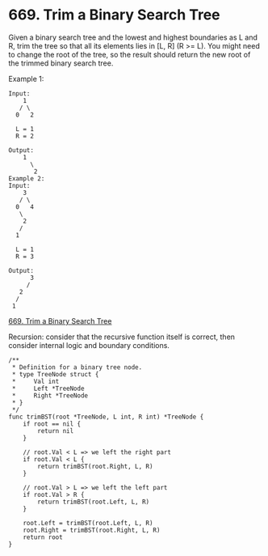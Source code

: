 # 669. Trim a Binary Search Tree

Given a binary search tree and the lowest and highest boundaries as L and R, trim the tree so that all its elements lies in \[L, R\] (R >= L). You might need to change the root of the tree, so the result should return the new root of the trimmed binary search tree.

Example 1:
```
Input: 
    1
   / \
  0   2

  L = 1
  R = 2

Output: 
    1
      \
       2
Example 2:
Input: 
    3
   / \
  0   4
   \
    2
   /
  1

  L = 1
  R = 3

Output: 
      3
     / 
   2   
  /
 1
```
[669. Trim a Binary Search Tree](https://leetcode.com/problems/trim-a-binary-search-tree/)


Recursion: consider that the recursive function itself is correct, then consider internal logic and boundary conditions.

```golang
/**
 * Definition for a binary tree node.
 * type TreeNode struct {
 *     Val int
 *     Left *TreeNode
 *     Right *TreeNode
 * }
 */
func trimBST(root *TreeNode, L int, R int) *TreeNode {
	if root == nil {
		return nil 
	}

	// root.Val < L => we left the right part
	if root.Val < L {
        return trimBST(root.Right, L, R)
	}

	// root.Val > L => we left the left part
	if root.Val > R {
        return trimBST(root.Left, L, R)
	}

	root.Left = trimBST(root.Left, L, R)
	root.Right = trimBST(root.Right, L, R)
	return root
}
```
